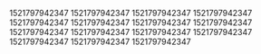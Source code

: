 1521797942347
1521797942347
1521797942347
1521797942347
1521797942347
1521797942347
1521797942347
1521797942347
1521797942347
1521797942347
1521797942347
1521797942347
1521797942347
1521797942347
1521797942347